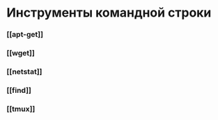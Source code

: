 # Инструменты командной строки

### [[apt-get]]
### [[wget]]
### [[netstat]]
### [[find]]
### [[tmux]]